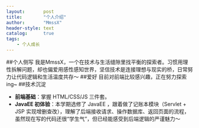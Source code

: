 ```yaml
---
layout:       post
title:        "个人介绍"
author:       "MmssX"
header-style: text
catalog:      true
tags:
    - 个人成长
---
```

##个人侧写
我是MmssX，一个在技术与生活缝隙里找平衡的探索者。习惯用理性拆解问题，却也偏爱用感性感知世界，坚信技术是连接理想与现实的桥，日常努力让代码逻辑和生活温度共存～
##爱好
目前对前端比较感兴趣，正在努力探索ing~
##技术沉淀
- **前端基础**：掌握 HTML/CSS/JS 三件套。  
- **JavaEE 初体验**：本学期选修了 JavaEE ，跟着做了记账本模块（Servlet + JSP 实现增删查改），理解了后端接收请求、操作数据库、返回页面的流程，虽然现在写的代码还很“学生气”，但已经能感受到后端逻辑的严谨魅力～
